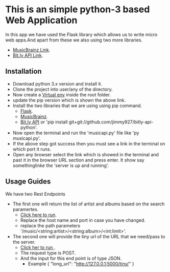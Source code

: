 # This is an simple python-3 based Web Application

In this app we have used the Flask library which allows us to
write micro web apps.And apart from these we also using two more
libraries.
- [MusicBrainz Link](https://www.programmableweb.com/api/musicbrainz).
- [Bit.ly API Link](https://www.programmableweb.com/api/bitly/libraries).

## Installation

- Download python 3.x version and install it.
- Clone the project into user/any of the directory.
- Now create a [Virtual env](https://packaging.python.org/guides/installing-using-pip-and-virtual-environments/) inside the root folder.
- update the pip version which is shown the above link.
- Install the two libraries that we are using using pip command.
   - [Flask](https://pypi.org/project/Flask/).
   - [MusicBrainz](https://python-musicbrainzngs.readthedocs.io/en/latest/installation/).
   - [Bit.ly API](https://github.com/bitly/bitly-api-python) or 'pip install git+git://github.com/jimmy927/bitly-api-python'.
- Now open the terminal and run the 'musicapi.py' file like 'py musicapi.py'.
- If the above step got success then you must see a link in the terminal on which port it runs.
- Open any browser select the link which is showed in the terminal and past it in the browser URL section and press enter.
  It show say somethinglinke the 'server is up and running'.

## Usage Guides

We have two Rest Endpoints

- The first one will return the list of artist and albums based on the search paramertes.
  - [Click here to run](http://127.0.0.1:5000/music/linkinpark/meteora/100).
  - Replace the host name and port in case you have changed.
  - replace the path parameters '/music/&lt;string:artist&gt;/&lt;string:album&gt;/&lt;int:limit&gt;'.
- The second one will provide the tiny url of the URL that we need/pass to the server.
  - [Click her to run ](http://127.0.0.1:5000/tiny/).
  - The request type is POST.
  - And the input for this end point is of type JSON.
    - Example {
                 "long_url": "http://127.0.0.1:5000/tiny/"
              } 
